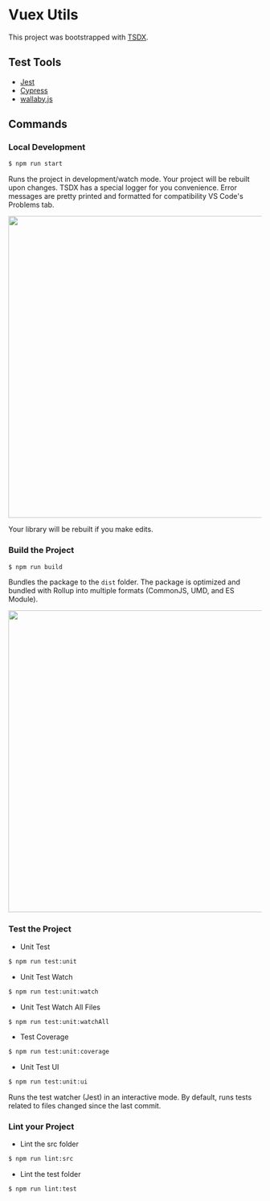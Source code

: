 # Vuex Utils

This project was bootstrapped with [TSDX](https://github.com/jaredpalmer/tsdx).

## Test Tools

- [Jest](https://jestjs.io/)
- [Cypress](https://www.cypress.io/)
- [wallaby.js](https://wallabyjs.com/)

## Commands

### Local Development
```bash
$ npm run start
```

Runs the project in development/watch mode. Your project will be rebuilt upon changes. TSDX has a special logger for you convenience. Error messages are pretty printed and formatted for compatibility VS Code's Problems tab.

<img src="https://user-images.githubusercontent.com/4060187/52168303-574d3a00-26f6-11e9-9f3b-71dbec9ebfcb.gif" width="600" />

Your library will be rebuilt if you make edits.

### Build the Project
```bash
$ npm run build
```

Bundles the package to the `dist` folder.
The package is optimized and bundled with Rollup into multiple formats (CommonJS, UMD, and ES Module).

<img src="https://user-images.githubusercontent.com/4060187/52168322-a98e5b00-26f6-11e9-8cf6-222d716b75ef.gif" width="600" />

### Test the Project
- Unit Test
```bash
$ npm run test:unit
```

- Unit Test Watch
```bash
$ npm run test:unit:watch
```

- Unit Test Watch All Files
```bash
$ npm run test:unit:watchAll
```

- Test Coverage
```bash
$ npm run test:unit:coverage
```

- Unit Test UI
```bash
$ npm run test:unit:ui
```
Runs the test watcher (Jest) in an interactive mode.
By default, runs tests related to files changed since the last commit.

### Lint your Project
- Lint the src folder
```bash
$ npm run lint:src
```
- Lint the test folder
```bash
$ npm run lint:test
```
